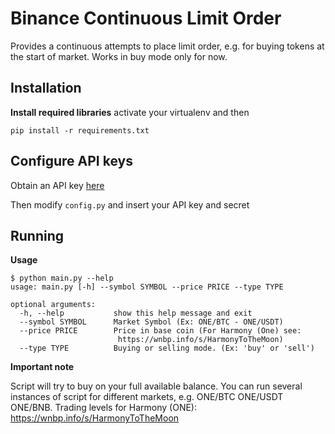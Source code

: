 # Binance Continuous Limit Order
Provides a continuous attempts to place limit order, e.g. for buying tokens at the start of market.
Works in buy mode only for now.


## Installation

**Install required libraries**
activate your virtualenv and then
```
pip install -r requirements.txt
```



## Configure API keys

Obtain an API key [here](https://www.binance.com/userCenter/createApi.html)

Then modify `config.py` and insert your API key and secret



## Running

**Usage**

```
$ python main.py --help
usage: main.py [-h] --symbol SYMBOL --price PRICE --type TYPE

optional arguments:
  -h, --help           show this help message and exit
  --symbol SYMBOL      Market Symbol (Ex: ONE/BTC - ONE/USDT)
  --price PRICE        Price in base coin (For Harmony (One) see:
                        https://wnbp.info/s/HarmonyToTheMoon)
  --type TYPE          Buying or selling mode. (Ex: 'buy' or 'sell')
```



**Important note**

Script will try to buy on your full available balance.
You can run several instances of script for different markets, e.g. ONE/BTC ONE/USDT ONE/BNB.
Trading levels for Harmony (ONE): https://wnbp.info/s/HarmonyToTheMoon
